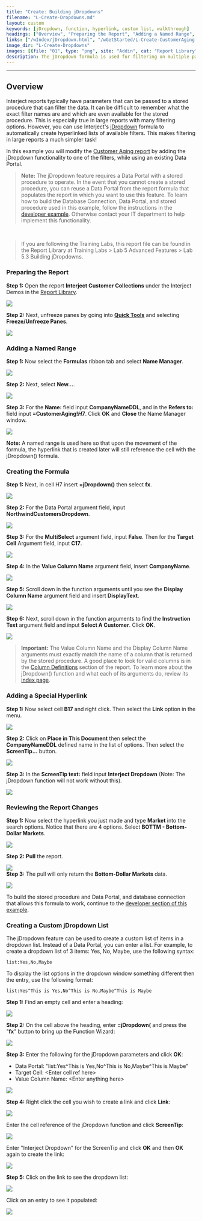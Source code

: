 ```yaml
---
title: "Create: Building jDropdowns"
filename: "L-Create-Dropdowns.md"
layout: custom
keywords: [jDropdown, function, hyperlink, custom list, walkthrough]
headings: ["Overview", "Preparing the Report", "Adding a Named Range", "Creating the Formula", "Adding a Special Hyperlink", "Reviewing the Report Changes", "Creating a Custom jDropdown List"]
links: ["/wIndex/jDropdown.html", "/wGetStarted/L-Create-CustomerAging.html", "https://docs.gointerject.com/wGetStarted/L-Dev-jDropdowns.html", "/wAbout/Report-Library-Basics.html", "/wGetStarted/INTERJECT-Ribbon-Menu-Items.html", "https://docs.gointerject.com/wAbout/Basics-of-Report-Formulas.html#column-definitions", "https://docs.gointerject.com/wIndex/jDropdown.html", "/wGetStarted/L-Dev-jDropdowns.html"]
image_dir: "L-Create-Dropdowns"
images: [{file: "01", type: "png", site: "Addin", cat: "Report Library", sub: "", report: "Interject Customer Collections", ribbon: "Simple", config: ""}, {file: "02", type: "png", site: "Addin", cat: "Quick Tools", sub: "", report: "Customer Aging Summary", ribbon: "Simple", config: ""}, {file: "03", type: "png", site: "Addin", cat: "Report", sub: "", report: "", ribbon: "", config: "Yes"}, {file: "04", type: "png", site: "Excel", cat: "Name Manger", sub: "", report: "Customer Aging Summary", ribbon: "", config: "Yes"}, {file: "05", type: "png", site: "Excel", cat: "Name Manger", sub: "New Name", report: "Customer Aging Summary", ribbon: "", config: "Yes"}, {file: "06", type: "png", site: "Excel", cat: "Function Wizard", sub: "", report: "Customer Aging Summary", ribbon: "", config: "Yes"}, {file: "07", type: "png", site: "Excel", cat: "Function Wizard", sub: "", report: "Customer Aging Summary", ribbon: "", config: "Yes"}, {file: "08", type: "png", site: "Excel", cat: "Function Wizard", sub: "", report: "Customer Aging Summary", ribbon: "", config: "Yes"}, {file: "09", type: "png", site: "Excel", cat: "Function Wizard", sub: "", report: "Customer Aging Summary", ribbon: "", config: "Yes"}, {file: "10", type: "png", site: "Excel", cat: "Function Wizard", sub: "", report: "Customer Aging Summary", ribbon: "", config: "Yes"}, {file: "11", type: "png", site: "Excel", cat: "Function Wizard", sub: "", report: "Customer Aging Summary", ribbon: "", config: "Yes"}, {file: "12", type: "png", site: "Excel", cat: "Right Click Menu", sub: "", report: "Customer Aging Summary", ribbon: "", config: "Yes"}, {file: "13", type: "png", site: "Excel", cat: "Insert Hyperlink", sub: "", report: "Customer Aging Summary", ribbon: "", config: "Yes"}, {file: "14", type: "png", site: "Excel", cat: "Insert Hyperlink", sub: "", report: "Customer Aging Summary", ribbon: "", config: "Yes"}, {file: "15", type: "png", site: "Addin", cat: "Jdropdown Select Menu", sub: "", report: "Customer Aging Summary", ribbon: "", config: "Yes"}, {file: "16", type: "png", site: "Addin", cat: "Pull Data", sub: "", report: "Customer Aging Summary", ribbon: "", config: "Yes"}, {file: "17", type: "png", site: "Addin", cat: "Report", sub: "", report: "Customer Aging Summary", ribbon: "", config: "Yes"}, {file: "EnterYourResponse", type: "png", site: "Addin", cat: "Report", sub: "", report: "", ribbon: "", config: ""}, {file: "EnterjDropdown", type: "png", site: "Addin", cat: "Report", sub: "", report: "", ribbon: "", config: ""}, {file: "EnterFX", type: "png", site: "Excel", cat: "Function Wizard", sub: "", report: "", ribbon: "", config: ""}, {file: "ClickLink", type: "png", site: "Excel", cat: "Right Click Menu", sub: "", report: "", ribbon: "", config: ""}, {file: "TypeTheCellReference", type: "png", site: "Excel", cat: "Insert Hyperlink", sub: "", report: "", ribbon: "", config: ""}, {file: "EnterScreenTipText", type: "png", site: "Excel", cat: "Insert Hyperlink", sub: "", report: "", ribbon: "", config: ""}, {file: "DropdownList", type: "png", site: "Addin", cat: "Jdropdown Select Menu", sub: "", report: "", ribbon: "", config: ""}, {file: "EntryEntered", type: "png", site: "Addin", cat: "Report", sub: "", report: "", ribbon: "", config: ""}]
description: The jDropdown formula is used for filtering on multiple parameters.
---
```

* * *

## Overview

Interject reports typically have parameters that can be passed to a stored procedure that can filter the data. It can be difficult to remember what the exact filter names are and which are even available for the stored procedure. This is especially true in large reports with many filtering options. However, you can use Interject's [jDropdown](/wIndex/jDropdown.html) formula to automatically create hyperlinked lists of available filters. This makes filtering in large reports a much simpler task! 

In this example you will modify the [Customer Aging report](/wGetStarted/L-Create-CustomerAging.html) by adding the jDropdown functionality to one of the filters, while using an existing Data Portal.

<blockquote class=highlight_note>
<b>Note:</b> The jDropdown feature requires a Data Portal with a stored procedure to operate. In the event that you cannot create a stored procedure, you can reuse a Data Portal from the report formula that populates the report in which you want to use this feature. To learn how to build the Database Connection, Data Portal, and stored procedure used in this example, follow the instructions in the <a href="https://docs.gointerject.com/wGetStarted/L-Dev-jDropdowns.html">developer example</a>. Otherwise contact your IT department to help implement this functionality.
</blockquote>

<br>

<blockquote class=lab_info>
 If you are following the Training Labs, this report file can be found in the Report Library at Training Labs > Lab 5 Advanced Features > Lab 5.3 Building jDropdowns.
</blockquote>

### Preparing the Report

**Step 1:** Open the report **Interject Customer Collections** under the Interject Demos in the [Report Library](/wAbout/Report-Library-Basics.html).

![](/images/L-Create-Dropdowns/01.png)

**Step 2:** Next, unfreeze panes by going into [**Quick Tools**](/wGetStarted/INTERJECT-Ribbon-Menu-Items.html) and selecting **Freeze/Unfreeze Panes**.

![](/images/L-Create-Dropdowns/02.png)
<br>

### Adding a Named Range

**Step 1:** Now select the **Formulas** ribbon tab and select **Name Manager**.

![](/images/L-Create-Dropdowns/03.png)
<br>

**Step 2:** Next, select **New...**.

![](/images/L-Create-Dropdowns/04.png)
<br>

**Step 3:** For the **Name:** field input **CompanyNameDDL**, and in the **Refers to:** field input **=CustomerAging!$H$7**. Click **OK** and **Close** the Name Manager window.

![](/images/L-Create-Dropdowns/05.png)

**Note:** A named range is used here so that upon the movement of the formula, the hyperlink that is created later will still reference the cell with the jDropdown() formula.
<br>

### Creating the Formula

**Step 1:** Next, in cell H7 insert **=jDropdown()** then select **fx**.

![](/images/L-Create-Dropdowns/06.png)
<br>

**Step 2:** For the Data Portal argument field, input **NorthwindCustomersDropdown**.

![](/images/L-Create-Dropdowns/07.png)
<br>

**Step 3:** For the **MultiSelect** argument field, input **False**. Then for the **Target Cell** Argument field, input **C17**.

![](/images/L-Create-Dropdowns/08.png)
<br>

**Step 4:** In the **Value Column Name** argument field, insert **CompanyName**.

![](/images/L-Create-Dropdowns/09.png)
<br>

**Step 5:** Scroll down in the function arguments until you see the **Display Column Name** argument field and insert **DisplayText**.

![](/images/L-Create-Dropdowns/10.png)
<br>

**Step 6:** Next, scroll down in the function arguments to find the **Instruction Text** argument field and input **Select A Customer**. Click **OK**.

![](/images/L-Create-Dropdowns/11.png)
<br>

<blockquote class=highlight_note>
<b>Important:</b> The Value Column Name and the Display Column Name arguments must exactly match the name of a column that is returned by the stored procedure. A good place to look for valid columns is in the <a href="https://docs.gointerject.com/wAbout/Basics-of-Report-Formulas.html#column-definitions">Column Definitions</a> section of the report. To learn more about the jDropdown() function and what each of its arguments do, review its <a href="https://docs.gointerject.com/wIndex/jDropdown.html">index page</a>.
</blockquote>

### Adding a Special Hyperlink

**Step 1:** Now select cell **B17** and right click. Then select the **Link** option in the menu.

![](/images/L-Create-Dropdowns/12.png)
<br>

**Step 2:** Click on **Place in This Document** then select the **CompanyNameDDL** defined name in the list of options. Then select the **ScreenTip...** button.

![](/images/L-Create-Dropdowns/13.png)
<br>

**Step 3:** In the **ScreenTip text:** field input **Interject Dropdown** (Note: The jDropdown function will not work without this).

![](/images/L-Create-Dropdowns/14.png)
<br>

### Reviewing the Report Changes

**Step 1:** Now select the hyperlink you just made and type **Market** into the search options. Notice that there are 4 options. Select **BOTTM - Bottom-Dollar Markets**.

![](/images/L-Create-Dropdowns/15.png)
<br>

**Step 2:** **Pull** the report.

![](/images/L-Create-Dropdowns/16.png)
<br>
**Step 3:** The pull will only return the **Bottom-Dollar Markets** data.

![](/images/L-Create-Dropdowns/17.png)
<br>

To build the stored procedure and Data Portal, and database connection that allows this formula to work, continue to the [developer section of this example](/wGetStarted/L-Dev-jDropdowns.html).

### Creating a Custom jDropdown List

The jDropdown feature can be used to create a custom list of items in a dropdown list. Instead of a Data Portal, you can enter a list. For example, to create a dropdown list of 3 items: Yes, No, Maybe, use the following syntax:

```
list:Yes,No,Maybe
```

To display the list options in the dropdown window something different then the entry, use the following format:

```
list:Yes^This is Yes,No^This is No,Maybe^This is Maybe
```

**Step 1:** Find an empty cell and enter a heading:

![](/images/L-Create-Dropdowns/EnterYourResponse.png)
<br>

**Step 2:** On the cell above the heading, enter **=jDropdown(** and press the "**fx**" button to bring up the Function Wizard:

![](/images/L-Create-Dropdowns/EnterjDropdown.png)
<br>

**Step 3:** Enter the following for the jDropdown parameters and click **OK**:

* Data Portal: "list:Yes^This is Yes,No^This is No,Maybe^This is Maybe"
* Target Cell: &lt;Enter cell ref here&gt;
* Value Column Name: &lt;Enter anything here&gt;

![](/images/L-Create-Dropdowns/EnterFX.png)
<br>

**Step 4:** Right click the cell you wish to create a link and click **Link**:

![](/images/L-Create-Dropdowns/ClickLink.png)
<br>

Enter the cell reference of the jDropdown function and click **ScreenTip**:

![](/images/L-Create-Dropdowns/TypeTheCellReference.png)
<br>

Enter "Interject Dropdown" for the ScreenTip and click **OK** and then **OK** again to create the link:

![](/images/L-Create-Dropdowns/EnterScreenTipText.png)
<br>

**Step 5:** Click on the link to see the dropdown list:

![](/images/L-Create-Dropdowns/DropdownList.png)
<br>

Click on an entry to see it populated:

![](/images/L-Create-Dropdowns/EntryEntered.png)
<br>

